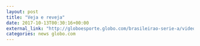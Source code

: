 ```yaml
---
layout: post
title: "Veja e reveja"
date: 2017-10-13T00:30:16+00:00
external_link: "http://globoesporte.globo.com/brasileirao-serie-a/videos/v/melhores-momentos-de-ponte-preta-1-x-1-santos-pela-27a-rodada-do-brasileirao-2017/6213722/"
categories: news globo.com
---
```

